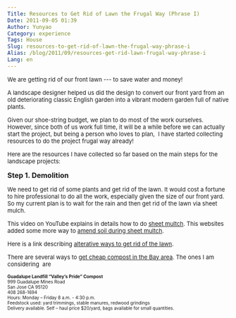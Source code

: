 ```yaml
---
Title: Resources to Get Rid of Lawn the Frugal Way (Phrase I)
Date: 2011-09-05 01:39
Author: Yunyao
Category: experience
Tags: House
Slug: resources-to-get-rid-of-lawn-the-frugal-way-phrase-i
Alias: /blog/2011/09/resources-get-rid-lawn-frugal-way-phrase-i
Lang: en
---
```


<span style="font-size: small;"></span><span style="font-size: small;">We are getting rid of our front lawn --- to save water and money!</span>

<span style="font-size: small;">A landscape designer helped us did the design to convert our front yard from an old deteriorating classic English garden into a vibrant modern garden full of native plants.</span>

<span style="font-size: small;">Given our shoe-string budget, we plan to do most of the work ourselves. However, since both of us work full time, it will be a while before we can actually start the project, but being a person who loves to plan,  I have started collecting resources to do the project frugal way already!</span>

<span style="font-size: small;">Here are the resources I have collected so far based on the main steps for the landscape projects:</span>

<span style="font-size: medium;">**Step 1. Demolition**</span>

<span style="font-size: small;">We need to get rid of some plants and get rid of the lawn. It would cost a fortune to hire professional to do all the work, especially given the size of our front yard. So my current plan is to wait for the rain and then get rid of the lawn via sheet mulch.</span>

<span style="font-size: small;">This video on YouTube explains in details how to do [sheet multch](http://www.youtube.com/watch?v=4PB0Ym_iXmc&feature=player_detailpage). This websites added some more way to [amend soil during sheet multch](http://www.naturalfrontyards.com/faqs/).</span>

<span style="font-size: small;">Here is a link describing [alterative ways to get rid of the lawn](http://fremontlibraries.wordpress.com/2009/06/05/how-to-remove-your-lawn/).</span>

<span style="font-size: small;">There are several ways to [get cheap compost in the Bay area](http://www.examiner.com/gardening-in-san-jose/where-to-get-inexpensive-or-free-compost-santa-clara-county). The ones I am considering  are </span>

<span style="font-size: x-small;">**Guadalupe Landfill “Valley’s Pride” Compost**</span>  
<span style="font-size: x-small;">999 Guadalupe Mines Road</span>  
<span style="font-size: x-small;">San Jose CA 95120</span>  
<span style="font-size: x-small;">408 268-1694</span>  
<span style="font-size: x-small;">Hours: Monday – Friday 8 a.m. - 4:30 p.m.</span>  
<span style="font-size: x-small;">Feedstock used: yard trimmings, stable manures, redwood grindings</span>  
<span style="font-size: x-small;">Delivery available. Self – haul price $20/yard, bags available for small quantities.</span>
